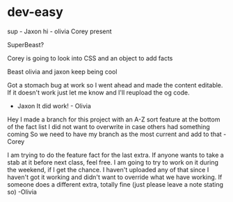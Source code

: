 # dev-easy

sup - Jaxon
hi - olivia
Corey present

SuperBeast?


Corey is going to look into CSS and an object to add facts

Beast olivia and jaxon keep being cool

Got a stomach bug at work so I went ahead and made the content editable. If it doesn't work just let me know and I'll reupload the og code.
- Jaxon 
It did work! - Olivia

Hey I made a branch for this project with an A-Z sort feature at the bottom of the fact list
I did not want to overwrite in case others had something coming
So we need to have my branch as the most current and add to that
-Corey

I am trying to do the feature fact for the last extra. If anyone wants to take a stab at it before next class, feel free.
I am going to try to work on it during the weekend, if I get the chance. I haven't uploaded any of that since I haven't got it
working and didn't want to override what we have working. If someone does a different extra, totally fine (just please leave
a note stating so) -Olivia
